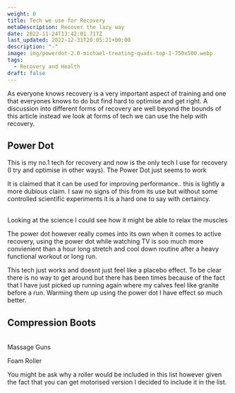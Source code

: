 ```yaml
---
weight: 0
title: Tech we use for Recovery
metaDescription: Recover the lazy way
date: 2022-11-24T13:42:01.717Z
last_updated: 2022-12-31T20:05:21+00:00
description: "-"
image: img/powerdot-2.0-michael-treating-quads-top-1-750x500.webp
tags:
  - Recovery and Health
draft: false
---
```

As everyone knows recovery is a very important aspect of training and one that everyones knows to do but find hard to optimise and get right. A discussion into different forms of recovery are well beyond the bounds of this article instead we look at forms of tech we can use the help with recovery.



## Power Dot 

This is my no.1 tech for recovery and now is the only tech I use for recovery (I try and optimise in other ways). The Power Dot just seems to work

It is claimed that it can be used for improving performance.. this is lightly a more dubious claim. I saw no signs of this from its use but without some controlled scientific experiments it is a hard one to say with certaincy. 

\
Looking at the science I could see how it might be able to relax the muscles 

The power dot however really comes into its own when it comes to active recovery, using the power dot while watching TV is soo much more convienient than a hour long stretch and cool down routine after a heavy functional workout or long run.

This tech just works and doesnt just feel like a placebo effect. To be clear there is no way to get around but there has been times because of the fact that I have just picked up running again where my calves feel like granite before a run. Warming them up using the power dot I have effect so much better.







## Compression Boots

\
Massage Guns



Foam Roller

You might be ask why a roller would be included in this list however given the fact that you can get motorised version I decided to include it in the list.